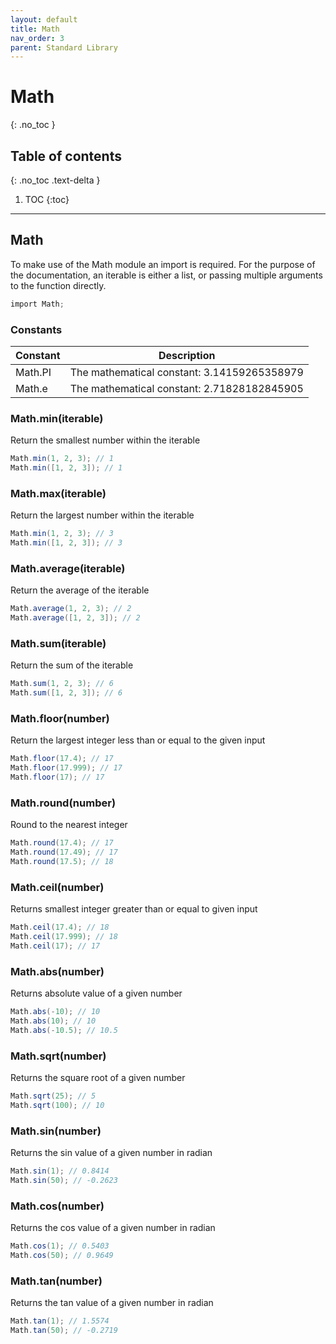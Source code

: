 ```yaml
---
layout: default
title: Math
nav_order: 3
parent: Standard Library
---
```


# Math
{: .no_toc }

## Table of contents
{: .no_toc .text-delta }

1. TOC
{:toc}

---

## Math

To make use of the Math module an import is required. For the purpose of the documentation, an iterable 
is either a list, or passing multiple arguments to the function directly.

```cs
import Math;
```

### Constants

| Constant     | Description                                            |
|--------------|--------------------------------------------------------|
| Math.PI      | The mathematical constant: 3.14159265358979            |
| Math.e       | The mathematical constant: 2.71828182845905            |

### Math.min(iterable)

Return the smallest number within the iterable

```cs
Math.min(1, 2, 3); // 1
Math.min([1, 2, 3]); // 1
```

### Math.max(iterable)

Return the largest number within the iterable

```cs
Math.min(1, 2, 3); // 3
Math.min([1, 2, 3]); // 3
```

### Math.average(iterable)

Return the average of the iterable

```cs
Math.average(1, 2, 3); // 2
Math.average([1, 2, 3]); // 2
```

### Math.sum(iterable)

Return the sum of the iterable

```cs
Math.sum(1, 2, 3); // 6
Math.sum([1, 2, 3]); // 6
```

### Math.floor(number)

Return the largest integer less than or equal to the given input

```cs
Math.floor(17.4); // 17
Math.floor(17.999); // 17
Math.floor(17); // 17
```

### Math.round(number)

Round to the nearest integer

```cs
Math.round(17.4); // 17
Math.round(17.49); // 17
Math.round(17.5); // 18
```

### Math.ceil(number)

Returns smallest integer greater than or equal to given input

```cs
Math.ceil(17.4); // 18
Math.ceil(17.999); // 18
Math.ceil(17); // 17
```

### Math.abs(number)

Returns absolute value of a given number

```cs
Math.abs(-10); // 10
Math.abs(10); // 10
Math.abs(-10.5); // 10.5
```

### Math.sqrt(number)

Returns the square root of a given number

```cs
Math.sqrt(25); // 5
Math.sqrt(100); // 10
```

### Math.sin(number)

Returns the sin value of a given number in radian

```cs
Math.sin(1); // 0.8414
Math.sin(50); // -0.2623
```

### Math.cos(number)

Returns the cos value of a given number in radian

```cs
Math.cos(1); // 0.5403
Math.cos(50); // 0.9649
```

### Math.tan(number)

Returns the tan value of a given number in radian

```cs
Math.tan(1); // 1.5574
Math.tan(50); // -0.2719
```
